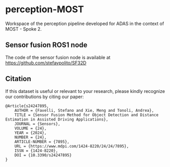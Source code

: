 # perception-MOST
Workspace of the perception pipeline developed for ADAS in the context of MOST - Spoke 2.

## Sensor fusion ROS1 node
The code of the sensor fusion node is available at https://github.com/stefavpolito/SF32D

## Citation
If this dataset is useful or relevant to your research, please kindly recognize our contributions by citing our paper:

```
@Article{s24247895, 
    AUTHOR = {Favelli, Stefano and Xie, Meng and Tonoli, Andrea},
    TITLE = {Sensor Fusion Method for Object Detection and Distance Estimation in Assisted Driving Applications},
    JOURNAL = {Sensors},
    VOLUME = {24},
    YEAR = {2024},
    NUMBER = {24},
    ARTICLE-NUMBER = {7895},
    URL = {https://www.mdpi.com/1424-8220/24/24/7895},
    ISSN = {1424-8220},
    DOI = {10.3390/s24247895}
}
```
